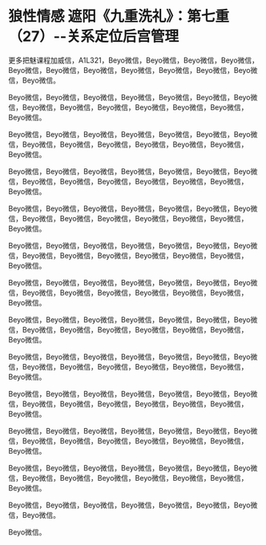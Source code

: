 # 狼性情感 遮阳《九重洗礼》：第七重（27）--关系定位后宫管理

更多把魅课程加威信，A1L321，Beyo微信，Beyo微信，Beyo微信，Beyo微信，Beyo微信，Beyo微信，Beyo微信，Beyo微信，Beyo微信，Beyo微信，Beyo微信，Beyo微信。

Beyo微信，Beyo微信，Beyo微信，Beyo微信，Beyo微信，Beyo微信，Beyo微信，Beyo微信，Beyo微信，Beyo微信，Beyo微信，Beyo微信，Beyo微信，Beyo微信。

Beyo微信，Beyo微信，Beyo微信，Beyo微信，Beyo微信，Beyo微信，Beyo微信，Beyo微信，Beyo微信，Beyo微信，Beyo微信，Beyo微信，Beyo微信，Beyo微信。

Beyo微信，Beyo微信，Beyo微信，Beyo微信，Beyo微信，Beyo微信，Beyo微信，Beyo微信，Beyo微信，Beyo微信，Beyo微信，Beyo微信，Beyo微信，Beyo微信。

Beyo微信，Beyo微信，Beyo微信，Beyo微信，Beyo微信，Beyo微信，Beyo微信，Beyo微信，Beyo微信，Beyo微信，Beyo微信，Beyo微信，Beyo微信，Beyo微信。

Beyo微信，Beyo微信，Beyo微信，Beyo微信，Beyo微信，Beyo微信，Beyo微信，Beyo微信，Beyo微信，Beyo微信，Beyo微信，Beyo微信，Beyo微信，Beyo微信。

Beyo微信，Beyo微信，Beyo微信，Beyo微信，Beyo微信，Beyo微信，Beyo微信，Beyo微信，Beyo微信，Beyo微信，Beyo微信，Beyo微信，Beyo微信，Beyo微信。

Beyo微信，Beyo微信，Beyo微信，Beyo微信，Beyo微信，Beyo微信，Beyo微信，Beyo微信，Beyo微信，Beyo微信，Beyo微信，Beyo微信，Beyo微信，Beyo微信。

Beyo微信，Beyo微信，Beyo微信，Beyo微信，Beyo微信，Beyo微信，Beyo微信，Beyo微信，Beyo微信，Beyo微信，Beyo微信，Beyo微信，Beyo微信，Beyo微信。

Beyo微信，Beyo微信，Beyo微信，Beyo微信，Beyo微信，Beyo微信，Beyo微信，Beyo微信，Beyo微信，Beyo微信，Beyo微信，Beyo微信，Beyo微信，Beyo微信。

Beyo微信，Beyo微信，Beyo微信，Beyo微信，Beyo微信，Beyo微信，Beyo微信，Beyo微信，Beyo微信，Beyo微信，Beyo微信，Beyo微信，Beyo微信，Beyo微信。

Beyo微信，Beyo微信，Beyo微信，Beyo微信，Beyo微信，Beyo微信，Beyo微信，Beyo微信，Beyo微信，Beyo微信，Beyo微信，Beyo微信，Beyo微信，Beyo微信。

Beyo微信，Beyo微信，Beyo微信，Beyo微信，Beyo微信，Beyo微信，Beyo微信，Beyo微信。

Beyo微信。